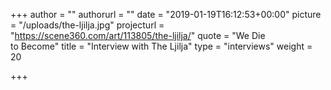 +++
author = ""
authorurl = ""
date = "2019-01-19T16:12:53+00:00"
picture = "/uploads/the-ljilja.jpg"
projecturl = "https://scene360.com/art/113805/the-ljilja/"
quote = "We Die <br/>to Become"
title = "Interview with The Ljilja"
type = "interviews"
weight = 20

+++
